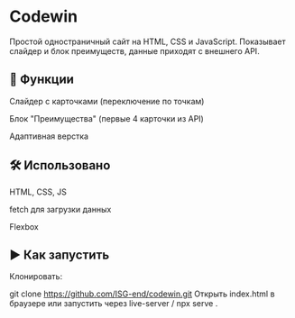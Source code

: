 # Codewin
Простой одностраничный сайт на HTML, CSS и JavaScript. Показывает слайдер и блок преимуществ, данные приходят с внешнего API.

## 🚀 Функции
Слайдер с карточками (переключение по точкам)

Блок "Преимущества" (первые 4 карточки из API)

Адаптивная верстка

## 🛠 Использовано
HTML, CSS, JS

fetch для загрузки данных

Flexbox

## ▶️ Как запустить
Клонировать:

git clone https://github.com/ISG-end/codewin.git
Открыть index.html в браузере
или запустить через live-server / npx serve .
